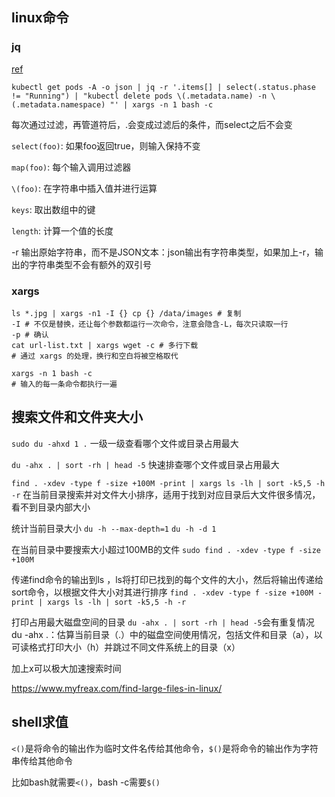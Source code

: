 ## linux命令

### jq

[ref](https://www.iplaysoft.com/tools/linux-command/c/jq.html)

```shell
kubectl get pods -A -o json | jq -r '.items[] | select(.status.phase != "Running") | "kubectl delete pods \(.metadata.name) -n \(.metadata.namespace) "' | xargs -n 1 bash -c
```

每次通过过滤，再管道符后，.会变成过滤后的条件，而select之后不会变

`select(foo)`: 如果foo返回true，则输入保持不变

`map(foo)`: 每个输入调用过滤器

`\(foo)`: 在字符串中插入值并进行运算

`keys`: 取出数组中的键

`length`: 计算一个值的长度

-r 输出原始字符串，而不是JSON文本：json输出有字符串类型，如果加上-r，输出的字符串类型不会有额外的双引号

### xargs

```shell
ls *.jpg | xargs -n1 -I {} cp {} /data/images # 复制
-I # 不仅是替换，还让每个参数都运行一次命令，注意会隐含-L，每次只读取一行
-p # 确认
cat url-list.txt | xargs wget -c # 多行下载
# 通过 xargs 的处理，换行和空白将被空格取代

xargs -n 1 bash -c
# 输入的每一条命令都执行一遍
```

## 搜索文件和文件夹大小 

`sudo du -ahxd 1 .` 
一级一级查看哪个文件或目录占用最大

`du -ahx . | sort -rh | head -5` 
快速排查哪个文件或目录占用最大

`find . -xdev -type f -size +100M -print | xargs ls -lh | sort -k5,5 -h -r` 
在当前目录搜索并对文件大小排序，适用于找到对应目录后大文件很多情况，看不到目录内部大小

统计当前目录大小
`du -h --max-depth=1`
`du -h -d 1`

在当前目录中要搜索大小超过100MB的文件
`sudo find . -xdev -type f -size +100M`

传递find命令的输出到ls ，ls将打印已找到的每个文件的大小，然后将输出传递给sort命令，以根据文件大小对其进行排序
`find . -xdev -type f -size +100M -print | xargs ls -lh | sort -k5,5 -h -r`

打印占用最大磁盘空间的目录
`du -ahx . | sort -rh | head -5`会有重复情况
du -ahx .：估算当前目录（.）中的磁盘空间使用情况，包括文件和目录（a），以可读格式打印大小（h）并跳过不同文件系统上的目录（x）

加上x可以极大加速搜索时间

https://www.myfreax.com/find-large-files-in-linux/

## shell求值

`<()`是将命令的输出作为临时文件名传给其他命令，`$()`是将命令的输出作为字符串传给其他命令

比如bash就需要`<()`，bash -c需要`$()`